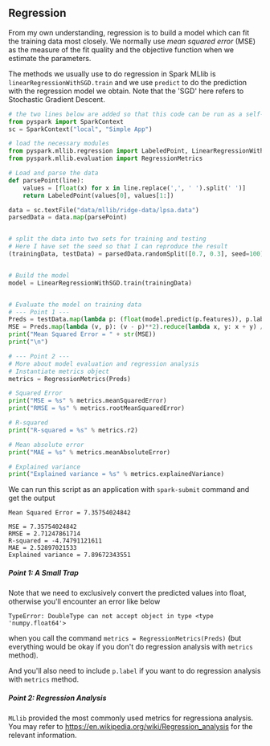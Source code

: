 ## Regression

From my own understanding, regression is to build a model which can fit the training data most closely. We normally use *mean squared error* (MSE) as the measure of the fit quality and the objective function when we estimate the parameters.

The methods we usually use to do regression in Spark MLlib is `linearRegressionWithSGD.train` and we use `predict` to do the prediction with the regression model we obtain. Note that the 'SGD' here refers to Stochastic Gradient Descent.

```python
# the two lines below are added so that this code can be run as a self-containd application.
from pyspark import SparkContext
sc = SparkContext("local", "Simple App")

# load the necessary modules
from pyspark.mllib.regression import LabeledPoint, LinearRegressionWithSGD
from pyspark.mllib.evaluation import RegressionMetrics

# Load and parse the data
def parsePoint(line):
    values = [float(x) for x in line.replace(',', ' ').split(' ')]
    return LabeledPoint(values[0], values[1:])

data = sc.textFile("data/mllib/ridge-data/lpsa.data")
parsedData = data.map(parsePoint)


# split the data into two sets for training and testing
# Here I have set the seed so that I can reproduce the result
(trainingData, testData) = parsedData.randomSplit([0.7, 0.3], seed=100)


# Build the model
model = LinearRegressionWithSGD.train(trainingData)


# Evaluate the model on training data
# --- Point 1 ---
Preds = testData.map(lambda p: (float(model.predict(p.features)), p.label))
MSE = Preds.map(lambda (v, p): (v - p)**2).reduce(lambda x, y: x + y) / Preds.count()
print("Mean Squared Error = " + str(MSE))
print("\n")

# --- Point 2 ---
# More about model evaluation and regression analysis
# Instantiate metrics object
metrics = RegressionMetrics(Preds)

# Squared Error
print("MSE = %s" % metrics.meanSquaredError)
print("RMSE = %s" % metrics.rootMeanSquaredError)

# R-squared
print("R-squared = %s" % metrics.r2)

# Mean absolute error
print("MAE = %s" % metrics.meanAbsoluteError)

# Explained variance
print("Explained variance = %s" % metrics.explainedVariance)
```
We can run this script as an application with `spark-submit` command and get the output
```
Mean Squared Error = 7.35754024842

MSE = 7.35754024842
RMSE = 2.71247861714
R-squared = -4.74791121611
MAE = 2.52897021533
Explained variance = 7.89672343551
```

##### Point 1: A Small Trap
Note that we need to exclusively convert the predicted values into float, otherwise you'll encounter an error like below
```
TypeError: DoubleType can not accept object in type <type 'numpy.float64'>
```
when you call the command `metrics = RegressionMetrics(Preds)` (but everything would be okay if you don't do regression analysis with `metrics` method). 

And you'll also need to include `p.label` if you want to do regression analysis with `metrics` method.


##### Point 2: Regression Analysis
`MLlib` provided the most commonly used metrics for regressiona analysis. You may refer to https://en.wikipedia.org/wiki/Regression_analysis for the relevant information.

